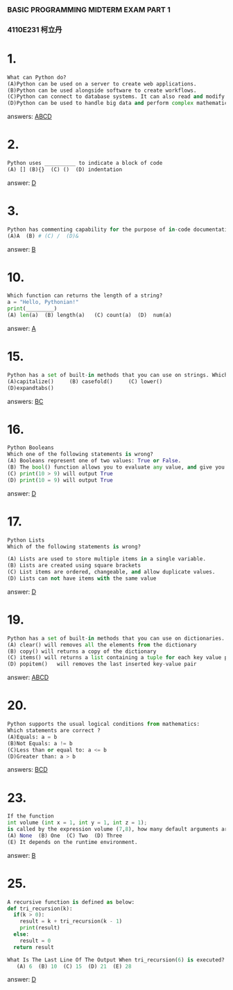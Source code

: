 ### BASIC PROGRAMMING MIDTERM EXAM PART 1
###  4110E231 柯立丹

# 1.

``` python
What can Python do?
(A)Python can be used on a server to create web applications.
(B)Python can be used alongside software to create workflows.
(C)Python can connect to database systems. It can also read and modify files.
(D)Python can be used to handle big data and perform complex mathematics.

```
answers: [ABCD](https://www.w3schools.com/python/python_intro.asp#:~:text=system%20scripting.-,What%20can%20Python%20do%3F,-Python%20can%20be)

# 2.
``` python
Python uses __________ to indicate a block of code
(A) [] (B){}  (C) ()  (D) indentation

```
answer: [D](https://www.w3schools.com/python/python_syntax.asp#:~:text=Python%20uses%20indentation%20to%20indicate%20a%20block%20of%20code.)

# 3.
``` python
Python has commenting capability for the purpose of in-code documentation. Comments start with a  __________
(A)A  (B) # (C) /  (D)&

```
answer: [B](https://www.w3schools.com/python/python_comments.asp#:~:text=Comments%20starts%20with%20a%20%23)

# 10.
``` python
Which function can returns the length of a string?
a = "Hello, Pythonian!"
print(_________)
(A) len(a)  (B) length(a)   (C) count(a)  (D)  num(a)
```
answer: [A](https://www.w3schools.com/python/python_strings.asp#:~:text=For%20Loops%20chapter.-,String%20Length,-To%20get%20the)

# 15.
``` python
Python has a set of built-in methods that you can use on strings. Which method can converts string into lower case ?
(A)capitalize()     (B) casefold()     (C) lower()  
(D)expandtabs()
```
answers: [B](https://www.w3schools.com/python/ref_string_casefold.asp)[C](https://www.w3schools.com/python/ref_string_lower.asp)

# 16.
``` python
Python Booleans
Which one of the following statements is wrong?
(A) Booleans represent one of two values: True or False. 
(B) The bool() function allows you to evaluate any value, and give you True or False in return, 
(C) print(10 > 9) will output True  
(D) print(10 = 9) will output True
```
answer: [D](https://www.w3schools.com/python/python_booleans.asp)

# 17.
``` python
Python Lists 
Which of the following statements is wrong?

(A) Lists are used to store multiple items in a single variable.
(B) Lists are created using square brackets 
(C) List items are ordered, changeable, and allow duplicate values. 
(D) Lists can not have items with the same value
```
answer: [D](https://www.w3schools.com/python/python_lists.asp#:~:text=lists%20can%20have%20items%20with%20the%20same%20value)

# 19.
``` python
Python has a set of built-in methods that you can use on dictionaries. Which statements are correct ?
(A) clear() will removes all the elements from the dictionary
(B) copy() will returns a copy of the dictionary 
(C) items() will returns a list containing a tuple for each key value pair  
(D) popitem()	will removes the last inserted key-value pair
```
answer: [A](https://www.w3schools.com/python/ref_dictionary_clear.asp)[B](https://www.w3schools.com/python/ref_dictionary_copy.asp)[C](https://www.w3schools.com/python/ref_dictionary_items.asp)[D](https://www.w3schools.com/python/ref_dictionary_popitem.asp)

# 20.
``` python
Python supports the usual logical conditions from mathematics:
Which statements are correct ?
(A)Equals: a = b
(B)Not Equals: a != b
(C)Less than or equal to: a <= b
(D)Greater than: a > b
```
answers: [BCD](https://www.w3schools.com/python/python_operators.asp#:~:text=Python%20Comparison%20Operators)

# 23.
``` python
If the function 
int volume (int x = 1, int y = 1, int z = 1); 
is called by the expression volume (7,8), how many default arguments are used?
(A) None  (B) One  (C) Two  (D) Three
(E) It depends on the runtime environment.
```
answer: [B](https://www.w3schools.com/python/python_functions.asp#:~:text=it%20is%20called.-,Number%20of%20Arguments,-By%20default%2C%20a)

# 25.
``` python
A recursive function is defined as below:
def tri_recursion(k):
  if(k > 0):
    result = k + tri_recursion(k - 1)
    print(result)
  else:
    result = 0
  return result

What Is The Last Line Of The Output When tri_recursion(6) is executed? 
   (A) 6  (B) 10  (C) 15  (D) 21  (E) 28
```
answer: [D](https://www.w3schools.com/python/python_functions.asp#:~:text=Try%20it%20Yourself%20%C2%BB-,Recursion,-Python%20also%20accepts)
